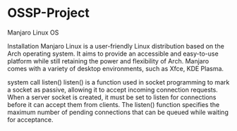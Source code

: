 # OSSP-Project
Manjaro Linux OS

Installation
Manjaro Linux is a user-friendly Linux distribution based on the Arch operating system. It aims to provide an accessible and easy-to-use platform while still retaining the power and flexibility of Arch. Manjaro comes with a variety of desktop environments, such as Xfce, KDE Plasma.

system call listen()
listen() is a function used in socket programming to mark a socket as passive, allowing it to accept incoming connection requests. When a server socket is created, it must be set to listen for connections before it can accept them from clients. The listen() function specifies the maximum number of pending connections that can be queued while waiting for acceptance.


